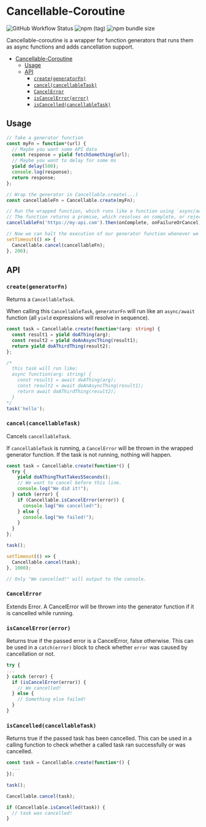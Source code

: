 # Cancellable-Coroutine

![GitHub Workflow Status](https://img.shields.io/github/workflow/status/brmenchl/cancellable-coroutine/CI)
![npm (tag)](https://img.shields.io/npm/v/cancellable-coroutine/latest)
![npm bundle size](https://img.shields.io/bundlephobia/minzip/cancellable-coroutine)

Cancellable-coroutine is a wrapper for function generators that runs them as async functions and adds cancellation support.

- [Cancellable-Coroutine](#cancellable-coroutine)
  - [Usage](#usage)
  - [API](#api)
    - [`create(generatorFn)`](#creategeneratorfn)
    - [`cancel(cancellableTask)`](#cancelcancellabletask)
    - [`CancelError`](#cancelerror)
    - [`isCancelError(error)`](#iscancelerrorerror)
    - [`isCancelled(cancellableTask)`](#iscancelledcancellabletask)

## Usage

```typescript
// Take a generator function
const myFn = function*(url) {
  // Maybe you want some API data
  const response = yield fetchSomething(url);
  // Maybe you want to delay for some ms
  yield delay(500);
  console.log(response);
  return response;
};

// Wrap the generator in Cancellable.create(...)
const cancellableFn = Cancellable.create(myFn);

// Run the wrapped function, which runs like a function using `async/await`.
// The function returns a promise, which resolves on complete, or rejects on uncaught exception or cancellation.
cancellableFn('https://my-api.com').then(onComplete, onFailureOrCancel);

// Now we can halt the execution of our generator function whenever we want! We use Cancellable.cancel(..) to cancel.
setTimeout(() => {
  Cancellable.cancel(cancellableFn);
}, 200);
```

## API

### `create(generatorFn)`

Returns a `CancellableTask`.

When calling this `CancellableTask`, `generatorFn` will run like an `async/await` function (all `yield` expressions will resolve in sequence).

```typescript
const task = Cancellable.create(function*(arg: string) {
  const result1 = yield doAThing(arg);
  const result2 = yield doAnAsyncThing(result1);
  return yield doAThirdThing(result2);
};

/*
  this task will run like:
  async function(arg: string) {
    const result1 = await doAThing(arg);
    const result2 = await doAnAsyncThing(result1);
    return await doAThirdThing(result2);
  }
*/
task('hello');
```

### `cancel(cancellableTask)`

Cancels `cancellableTask`.

If `cancellableTask` is running, a `CancelError` will be thrown in the wrapped generator function. If the task is not running, nothing will happen.

```typescript
const task = Cancellable.create(function*() {
  try {
    yield doAThingThatTakes5Seconds();
    // We want to cancel before this line.
    console.log("We did it!");
  } catch (error) {
    if (Cancellable.isCancelError(error)) {
      console.log("We cancelled!");
    } else {
      console.log("We failed!");
    }
  }
};

task();

setTimeout(() => {
  Cancellable.cancel(task);
}, 1000);

// Only "We cancelled!" will output to the console.
```

### `CancelError`

Extends Error. A CancelError will be thrown into the generator function if it is cancelled while running.

### `isCancelError(error)`

Returns true if the passed error is a CancelError, false otherwise. This can be used in a `catch(error)` block to check whether `error` was caused by cancellation or not.

```typescript
try {
...
} catch (error) {
  if (isCancelError(error)) {
    // We cancelled!
  } else {
    // Something else failed!
  }
}
```

### `isCancelled(cancellableTask)`

Returns true if the passed task has been cancelled. This can be used in a calling function to check whether a called task ran successfully or was cancelled.

```typescript
const task = Cancellable.create(function*() {
  ...
});

task();

Cancellable.cancel(task);

if (Cancellable.isCancelled(task)) {
  // task was cancelled!
}
```